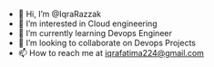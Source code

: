 - 👋 Hi, I’m @IqraRazzak
- 👀 I’m interested in Cloud engineering
- 🌱 I’m currently learning Devops Engineer
- 💞️ I’m looking to collaborate on Devops  Projects 
- 📫 How to reach me at iqrafatima224@gmail.com
  

<!---
IqraRazzak/IqraRazzak is a ✨ special ✨ repository because its `README.md` (this file) appears on your GitHub profile.
You can click the Preview link to take a look at your changes.
--->
